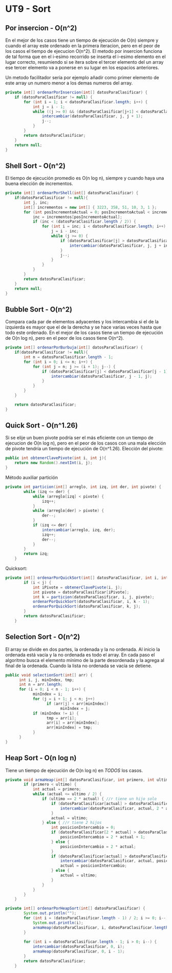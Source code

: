 # UT9 - Sort

## Por insercion - O(n^2)
En el mejor de los casos tiene un tiempo de ejecución de O(n) siempre y cuando el array este ordenado en la primera iteracion, pero en el peor de los casos el tiempo de ejecucion O(n^2).
El metodo por insercion funciona de tal forma que en el i-esimo recorrido se inserta el i-esimo elemento en el lugar correcto, resumiendo si se itera sobre el tercer elemento del un array ese tercer elemento va a ponerse en su lugar en los espacios anteriores.

Un metodo facilitador seria por ejemplo añadir como primer elemento de este array un numero menor a los demas numeros del array.

```java
private int[] ordenarPorInsercion(int[] datosParaClasificar) {
	if (datosParaClasificar != null) {
		for (int i = 1; i < datosParaClasificar.length; i++) {
			int j = i - 1;
			while ((j >= 0) && (datosParaClasificar[j+1] < datosParaClasificar[j])) {
				intercambiar(datosParaClasificar, j, j + 1);
				j--;
			}
		}
		return datosParaClasificar;
	}
	return null;
}
```

## Shell Sort - O(n^2)
El tiempo de ejecución promedio es O(n log n), siempre y cuando haya una buena elección de incrementos.
```java
private int[] ordenarPorShell(int[] datosParaClasificar) {
	if(datosParaClasificar != null){
		int j, inc;
		int[] incrementos = new int[] { 3223, 358, 51, 10, 3, 1 };
		for (int posIncrementoActual = 0; posIncrementoActual < incrementos.length; posIncrementoActual++) {
			inc = incrementos[posIncrementoActual];
			if (inc < (datosParaClasificar.length / 2)) {
				for (int i = inc; i < datosParaClasificar.length; i++) {
					j = i - inc;
					while (j >= 0) {
						if (datosParaClasificar[j] > datosParaClasificar[j + inc]) {
							intercambiar(datosParaClasificar, j, j + inc);
						}
						j--;
					}
				}
			}
		}
		return datosParaClasificar;
	}
	return null;
}
```

## Bubble Sort - O(n^2)

Compara cada par de elementos adyacentes y los intercambia si el de la izquierda es mayor que el de la derecha y se hace varias veces hasta que todo este ordenado.
En el mejor de los casos tiene un tiempo de ejecución de O(n log n), pero en el peor de los casos tiene O(n^2).
```java
private int[] ordenarPorBurbuja(int[] datosParaClasificar) {
	if(datosParaClasificar != null){
		int n = datosParaClasificar.length - 1;
		for (int i = 0; i <= n; i++) {
			for (int j = n; j >= (i + 1); j--) {
				if (datosParaClasificar[j] < datosParaClasificar[j - 1]) {
					intercambiar(datosParaClasificar, j - 1, j);
				}
			}
		}
	}

	return datosParaClasificar;
}
```


## Quick Sort - O(n^1.26)
Si se elije un buen pivote podría ser el más eficiente con un tiempo de ejecucion de O(n log n), pero en el peor de los casos con una mala elección de pivote tendría un tiempo de ejecución de O(n^1.26).
Elección del pivote:
```java
public int obtenerClavePivote(int i, int j){
	return new Random().nextInt(i, j);
}					
```
Método auxiliar partición
```java
private int particion(int[] arreglo, int izq, int der, int pivote) {
		while (izq <= der) {
			while (arreglo[izq] < pivote) {
				izq++;
			}
			while (arreglo[der] > pivote) {
				der--;
			}
			if (izq <= der) {
				intercambiar(arreglo, izq, der);
				izq++;
				der--;
			}
		}
		return izq;
	}
```
Quicksort:
```java
private int[] ordenarPorQuickSort(int[] datosParaClasificar, int i, int j) {
		if (i < j) {
			int iPivote = obtenerClavePivote(i, j);
			int pivote = datosParaClasificar[iPivote];
			int k = particion(datosParaClasificar, i, j, pivote);
			ordenarPorQuickSort(datosParaClasificar, i, k - 1);
			ordenarPorQuickSort(datosParaClasificar, k, j);
		}
		return datosParaClasificar;
	}
```


## Selection Sort - O(n^2)

El array se divide en dos partes, la ordenada y la no ordenada. Al inicio la ordenada está vacía y la no ordenada es todo el array. En cada paso el algoritmo busca el elemento mínimo de la parte desordenada y la agrega al final de la ordenada. Cuando la lista no ordenada se vacía se detiene. 

```java
public void selectionSort(int[] arr) {
      int i, j, minIndex, tmp;
      int n = arr.length;
      for (i = 0; i < n - 1; i++) {
            minIndex = i;
            for (j = i + 1; j < n; j++)
                  if (arr[j] < arr[minIndex])
                        minIndex = j;
            if (minIndex != i) {
                  tmp = arr[i];
                  arr[i] = arr[minIndex];
                  arr[minIndex] = tmp;
            }
      }
}
```

## Heap Sort - O(n log n)
Tiene un tiempo de ejecución de O(n log n) en *TODOS* los casos. 

```java
private void armaHeap(int[] datosParaClasificar, int primero, int ultimo) {
		if (primero < ultimo) {
			int actual = primero;
			while (actual <= ultimo / 2) {
				if (ultimo == 2 * actual) { //r tiene un hijo solo
					if (datosParaClasificar[actual] > datosParaClasificar[actual * 2]) {
						intercambiar(datosParaClasificar, actual, 2 * actual);
					}
					actual = ultimo;
				} else { //r tiene 2 hijos
					int posicionIntercambio = 0;
					if (datosParaClasificar[2 * actual] > datosParaClasificar[2 * actual + 1]) {
						posicionIntercambio = 2 * actual + 1;
					} else {
						posicionIntercambio = 2 * actual;
					}
					if (datosParaClasificar[actual] > datosParaClasificar[posicionIntercambio]) {
						intercambiar(datosParaClasificar, actual, posicionIntercambio);
						actual = posicionIntercambio;
					} else {
						actual = ultimo;
					}
				}
			}
		}
	}

private int[] ordenarPorHeapSort(int[] datosParaClasificar) {
		System.out.println("");
		for (int i = (datosParaClasificar.length - 1) / 2; i >= 0; i--) { //Armo el heap inicial de n-1 div 2 hasta 0
			System.out.println(i);
			armaHeap(datosParaClasificar, i, datosParaClasificar.length - 1);
		}
			
		for (int i = datosParaClasificar.length - 1; i > 0; i--) {
			intercambiar(datosParaClasificar, 0, i);
			armaHeap(datosParaClasificar, 0, i - 1);
		}
		return datosParaClasificar;
	}
```

